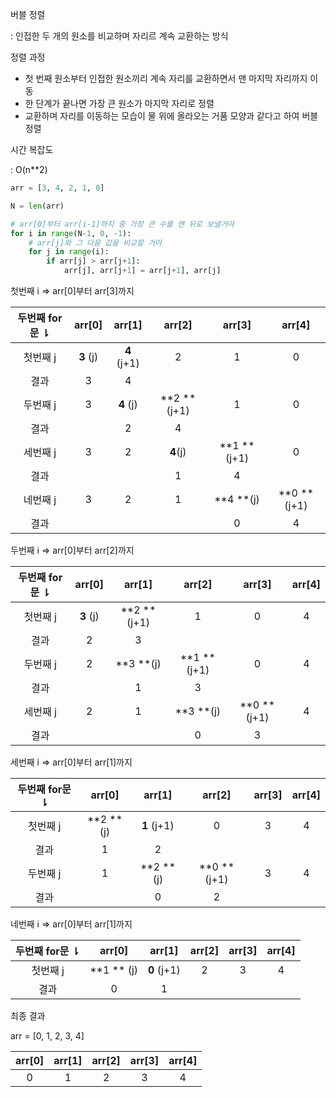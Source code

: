 버블 정렬

: 인접한 두 개의 원소를 비교하며 자리르 계속 교환하는 방식

정렬 과정

- 첫 번째 원소부터 인접한 원소끼리 계속 자리를 교환하면서 맨 마지막 자리까지 이동
- 한 단계가 끝나면 가장 큰 원소가 마지막 자리로 정렬
- 교환하며 자리를 이동하는 모습이 물 위에 올라오는 거품 모양과 같다고 하여 버블 정렬

시간 복잡도

: O(n**2)

```python
arr = [3, 4, 2, 1, 0]

N = len(arr)

# arr[0]부터 arr[i-1]까지 중 가장 큰 수를 맨 뒤로 보낼거야
for i in range(N-1, 0, -1):
    # arr[j]와 그 다음 값을 비교할 거야
    for j in range(i):
        if arr[j] > arr[j+1]:
            arr[j], arr[j+1] = arr[j+1], arr[j]
```



첫번째 i => arr[0]부터 arr[3]까지

| 두번째 for문 ⇂ |  arr[0]   |   arr[1]    |   arr[2]    |   arr[3]    |   arr[4]    |
| :------------: | :-------: | :---------: | :---------: | :---------: | :---------: |
|    첫번째 j    | **3** (j) | **4** (j+1) |      2      |      1      |      0      |
|      결과      |     3     |      4      |             |             |             |
|    두번째 j    |     3     |  **4** (j)  | **2 **(j+1) |      1      |      0      |
|      결과      |           |      2      |      4      |             |             |
|    세번째 j    |     3     |      2      |  **4**(j)   | **1 **(j+1) |      0      |
|      결과      |           |             |      1      |      4      |             |
|    네번째 j    |     3     |      2      |      1      |  **4 **(j)  | **0 **(j+1) |
|      결과      |           |             |             |      0      |      4      |



두번째 i => arr[0]부터 arr[2]까지

| 두번째 for문 ⇂ |  arr[0]   |   arr[1]    |   arr[2]    |   arr[3]    | arr[4] |
| :------------: | :-------: | :---------: | :---------: | :---------: | :----: |
|    첫번째 j    | **3** (j) | **2 **(j+1) |      1      |      0      |   4    |
|      결과      |     2     |      3      |             |             |        |
|    두번째 j    |     2     |  **3 **(j)  | **1 **(j+1) |      0      |   4    |
|      결과      |           |      1      |      3      |             |        |
|    세번째 j    |     2     |      1      |  **3 **(j)  | **0 **(j+1) |   4    |
|      결과      |           |             |      0      |      3      |        |



세번째 i => arr[0]부터 arr[1]까지

| 두번째 for문 ⇂ |  arr[0]   |   arr[1]    |   arr[2]    | arr[3] | arr[4] |
| :------------: | :-------: | :---------: | :---------: | :----: | :----: |
|    첫번째 j    | **2 **(j) | **1** (j+1) |      0      |   3    |   4    |
|      결과      |     1     |      2      |             |        |        |
|    두번째 j    |     1     |  **2 **(j)  | **0 **(j+1) |   3    |   4    |
|      결과      |           |      0      |      2      |        |        |



네번째 i => arr[0]부터 arr[1]까지

| 두번째 for문 ⇂ |   arr[0]   |   arr[1]    | arr[2] | arr[3] | arr[4] |
| :------------: | :--------: | :---------: | :----: | :----: | :----: |
|    첫번째 j    | **1 ** (j) | **0** (j+1) |   2    |   3    |   4    |
|      결과      |     0      |      1      |        |        |        |



최종 결과

arr = [0, 1, 2, 3, 4]

| arr[0] | arr[1] | arr[2] | arr[3] | arr[4] |
| :----: | :----: | :----: | :----: | :----: |
|   0    |   1    |   2    |   3    |   4    |